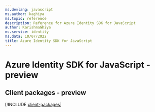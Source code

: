 ```yaml
---
ms.devlang: javascript
ms.author: kaghiya
ms.topic: reference
description: Reference for Azure Identity SDK for JavaScript
author: KarishmaGhiya
ms.service: identity
ms.data: 10/07/2022
title: Azure Identity SDK for JavaScript
---
```

# Azure Identity SDK for JavaScript - preview

## Client packages - preview
[!INCLUDE [client-packages](identity-client-index.md)]
